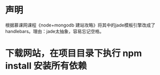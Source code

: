 ﻿# 声明 

根据慕课网课程《node+mongodb 建站攻略》将其中的jade模板引擎改成了handlebars。理由：jade太抽象，容易忘记空格。

# 下载网站，在项目目录下执行 npm install 安装所有依赖